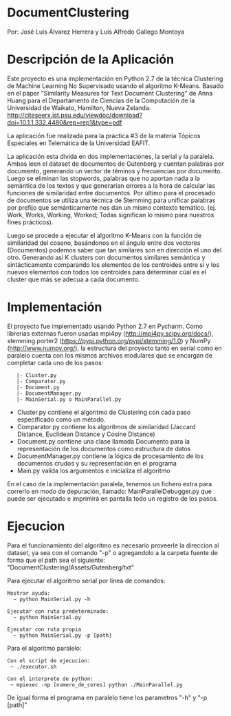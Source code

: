 # DocumentClustering

Por: José Luis Álvarez Herrera y Luis Alfredo Gallego Montoya

# Descripción de la Aplicación

Este proyecto es una implementación en Python 2.7 de la técnica Clustering
de Machine Learning No Supervisado usando el algoritmo K-Means. Basado en
el paper "Similarity Measures for Text Document Clustering" de Anna Huang
para el Departamento de Ciencias de la Computación de la 
Universidad de Waikato, Hamilton, Nueva Zelanda. http://citeseerx.ist.psu.edu/viewdoc/download?doi=10.1.1.332.4480&rep=rep1&type=pdf

La aplicación fue realizada para la práctica #3 de la materia Tópicos Especiales
en Telemática de la Universidad EAFIT.

La aplicación esta divida en dos implementaciones, la serial y la paralela. 
Ambas leen el dataset de documentos de Gutenberg y cuentan palabras por documento,
generando un vector de téminos y frecuencias por documento. Luego se eliminan las
stopwords, palabras que no aportan nada a la semántica de los textos y que generarían
errores a la hora de calcular las funciones de similaridad entre documentos. Por último
para el procesado de documentos se utiliza una técnica de Stemming para unificar palabras
por prefijo que semánticamente nos dan un mismo contexto temático. 
(ej. Work, Works, Working, Worked; Todas significan lo mismo para nuestros fines prácticos).

Luego se procede a ejecutar el algoritmo K-Means con la función de similaridad del coseno,
basándonos en el ángulo entre dos vectores (Documentos) podemos saber que tan similares son
en dirección el uno del otro. Generando así K clusters con documentos similares semántica y 
sintácticamente comparando los elementos de los centroides entre si y los nuevos elementos con 
todos los centroides para determinar cúal es el cluster que más se adecua a cada documento.

# Implementación

El proyecto fue implementado usando Python 2.7 en Pycharm. Como librerías externas fueron usadas
mpi4py (http://mpi4py.scipy.org/docs/), stemming.porter2 (https://pypi.python.org/pypi/stemming/1.0)
y NumPy (http://www.numpy.org/), la estructura del proyecto tanto en serial como en paralelo cuenta
con los mismos archivos modulares que se encargan de completar cada uno de los pasos:
 
  ``` \
     |- Cluster.py
     |- Comparator.py
     |- Document.py
     |- DocumentManager.py
     |- MainSerial.py o MainParallel.py
  ```
  
* Cluster.py contiene el algoritmo de Clustering con cada paso especificado como un método.
* Comparator.py contiene los algoritmos de similaridad (Jaccard Distance, Euclidean Distance y Cosine Distance)
* Document.py contiene una clase llamada Documento para la representación de los documentos como estructura de datos
* DocumentManager.py contiene la lógica de procesamiento de los documentos crudos y su representación en el programa
* Main.py valida los argumentos e inicializa el algoritmo

En el caso de la implementación paralela, tenemos un fichero extra para 
correrlo en modo de depuración, llamado: MainParallelDebugger.py que puede ser ejecutado e imprimirá
en pantalla todo un registro de los pasos.

# Ejecucion

Para el funcionamiento del algoritmo es necesario proveerle la direccion al dataset, ya sea con el comando "-p" o agregandolo a la carpeta fuente de forma que el path sea el siguiente: "DocumentClustering/Assets/Gutenberg/txt"

Para ejecutar el algoritmo serial por linea de comandos:
  ```
Mostrar ayuda:
    ~ python MainSerial.py -h
     
Ejecutar con ruta predeterminado:
    ~ python MainSerial.py
     
Ejecutar con ruta propia
    ~ python MainSerial.py -p [path]
  ```
  
  Para el algoritmo paralelo:
  ``` 
Con el script de ejecucion:
   ~ ./executor.sh
   
Con el interprete de python:
   ~ mpiexec -np [numero_de_cores] python ./MainParallel.py
  ```
  De igual forma el programa en paralelo tiene los parametros "-h" y "-p [path]"
